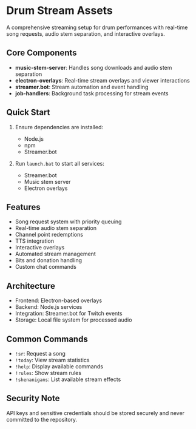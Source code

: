 # Drum Stream Assets

A comprehensive streaming setup for drum performances with real-time song requests, audio stem separation, and interactive overlays.

## Core Components

- **music-stem-server**: Handles song downloads and audio stem separation
- **electron-overlays**: Real-time stream overlays and viewer interactions
- **streamer.bot**: Stream automation and event handling
- **job-handlers**: Background task processing for stream events

## Quick Start

1. Ensure dependencies are installed:
   - Node.js
   - npm
   - Streamer.bot

2. Run `launch.bat` to start all services:
   - Streamer.bot
   - Music stem server
   - Electron overlays

## Features

- Song request system with priority queuing
- Real-time audio stem separation
- Channel point redemptions
- TTS integration
- Interactive overlays
- Automated stream management
- Bits and donation handling
- Custom chat commands

## Architecture

- Frontend: Electron-based overlays
- Backend: Node.js services
- Integration: Streamer.bot for Twitch events
- Storage: Local file system for processed audio

## Common Commands

- `!sr`: Request a song
- `!today`: View stream statistics
- `!help`: Display available commands
- `!rules`: Show stream rules
- `!shenanigans`: List available stream effects

## Security Note

API keys and sensitive credentials should be stored securely and never committed to the repository.
